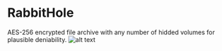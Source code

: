# RabbitHole

AES-256 encrypted file archive with any number of hidded volumes for plausible deniability.
![alt text][logo]

[logo]: https://github.com/eflite/RabbitHole/blob/master/rabbitHoleLogo2.png "RabbitHole"
